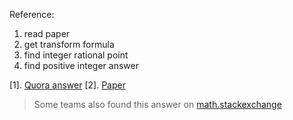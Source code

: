 Reference:

1. read paper
2. get transform formula
3. find integer rational point
4. find positive integer answer


[1]. [Quora answer](https://www.quora.com/How-do-you-find-the-positive-integer-solutions-to-frac-x-y%2Bz-%2B-frac-y-z%2Bx-%2B-frac-z-x%2By-4/answer/Alon-Amit)
[2]. [Paper](http://ami.ektf.hu/uploads/papers/finalpdf/AMI_43_from29to41.pdf)


> Some teams also found this answer on [math.stackexchange](https://math.stackexchange.com/questions/402537/find-integer-in-the-form-fracabc-fracbca-fraccab/409450)
